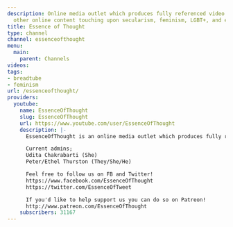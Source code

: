 ```yaml
---
description: Online media outlet which produces fully referenced video reviews of
  other online content touching upon secularism, feminism, LGBT+, and ethnic equality.
title: Essence of Thought
type: channel
channel: essenceofthought
menu:
  main:
    parent: Channels
videos:
tags:
- breadtube
- feminism
url: /essenceofthought/
providers:
  youtube:
    name: EssenceOfThought
    slug: EssenceOfThought
    url: https://www.youtube.com/user/EssenceOfThought
    description: |-
      EssenceOfThought is an online media outlet which produces fully referenced video reviews of other online content touching upon secularism, feminism, LGBT+, and ethnic equality. Content warnings are supplied at the start of all videos where appropriate.

      Current admins;
      Udita Chakrabarti (She)
      Peter/Ethel Thurston (They/She/He)

      Feel free to follow us on FB and Twitter!
      https://www.facebook.com/EssenceOfThought
      https://twitter.com/EssenceOfTweet

      If you'd like to help support us you can do so on Patreon!
      http://www.patreon.com/EssenceOfThought
    subscribers: 31167
---
```


